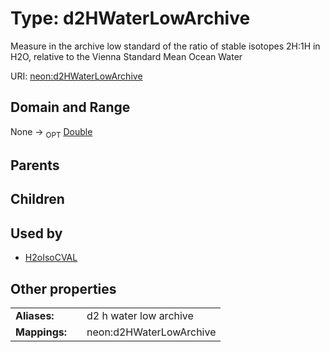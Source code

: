 
# Type: d2HWaterLowArchive


Measure in the archive low standard of the ratio of stable isotopes 2H:1H in H2O, relative to the Vienna Standard Mean Ocean Water

URI: [neon:d2HWaterLowArchive](https://data.neonscience.org/d2HWaterLowArchive)


## Domain and Range

None ->  <sub>OPT</sub> [Double](types/Double.md)

## Parents


## Children


## Used by

 * [H2oIsoCVAL](H2oIsoCVAL.md)

## Other properties

|  |  |  |
| --- | --- | --- |
| **Aliases:** | | d2 h water low archive |
| **Mappings:** | | neon:d2HWaterLowArchive |

